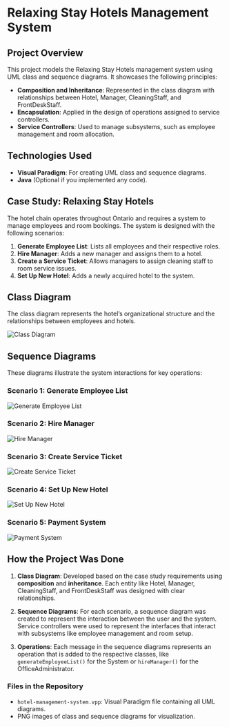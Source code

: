 # Relaxing Stay Hotels Management System

## Project Overview
This project models the Relaxing Stay Hotels management system using UML class and sequence diagrams. It showcases the following principles:
- **Composition and Inheritance**: Represented in the class diagram with relationships between Hotel, Manager, CleaningStaff, and FrontDeskStaff.
- **Encapsulation**: Applied in the design of operations assigned to service controllers.
- **Service Controllers**: Used to manage subsystems, such as employee management and room allocation.

## Technologies Used
- **Visual Paradigm**: For creating UML class and sequence diagrams.
- **Java** (Optional if you implemented any code).

## Case Study: Relaxing Stay Hotels
The hotel chain operates throughout Ontario and requires a system to manage employees and room bookings. The system is designed with the following scenarios:
1. **Generate Employee List**: Lists all employees and their respective roles.
2. **Hire Manager**: Adds a new manager and assigns them to a hotel.
3. **Create a Service Ticket**: Allows managers to assign cleaning staff to room service issues.
4. **Set Up New Hotel**: Adds a newly acquired hotel to the system.

## Class Diagram
The class diagram represents the hotel’s organizational structure and the relationships between employees and hotels.

![Class Diagram](https://github.com/user-attachments/assets/695c7503-928f-4f7c-b2dc-dc2938a72b32)

## Sequence Diagrams
These diagrams illustrate the system interactions for key operations:

### Scenario 1: Generate Employee List
![Generate Employee List](https://github.com/user-attachments/assets/7b826c3d-70fd-4a56-b975-f39b7ff83f92)

### Scenario 2: Hire Manager
![Hire Manager](https://github.com/user-attachments/assets/2a26482a-0d7d-4261-b7f1-97ba9e318e32)

### Scenario 3: Create Service Ticket
![Create Service Ticket](https://github.com/user-attachments/assets/cd1bb31d-cc30-4e2e-9c1c-029d2c6801c0)

### Scenario 4: Set Up New Hotel
![Set Up New Hotel](https://github.com/user-attachments/assets/36d2acf5-8d51-42c5-9f48-7b0d420ac52c)

### Scenario 5: Payment System
![Payment System](https://github.com/user-attachments/assets/26d21653-93c1-4d13-a829-bfdf484ee440)

## How the Project Was Done
1. **Class Diagram**: Developed based on the case study requirements using **composition** and **inheritance**. Each entity like Hotel, Manager, CleaningStaff, and FrontDeskStaff was designed with clear relationships.
   
2. **Sequence Diagrams**: For each scenario, a sequence diagram was created to represent the interaction between the user and the system. Service controllers were used to represent the interfaces that interact with subsystems like employee management and room setup.

3. **Operations**: Each message in the sequence diagrams represents an operation that is added to the respective classes, like `generateEmployeeList()` for the System or `hireManager()` for the OfficeAdministrator.

### Files in the Repository
- `hotel-management-system.vpp`: Visual Paradigm file containing all UML diagrams.
- PNG images of class and sequence diagrams for visualization.

